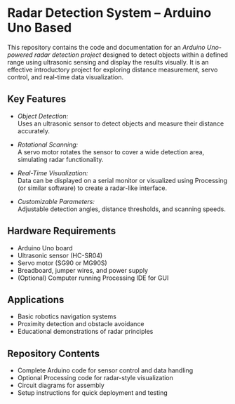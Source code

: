 # Radar Detection System – Arduino Uno Based

This repository contains the code and documentation for an *Arduino Uno-powered radar detection project* designed to detect objects within a defined range using ultrasonic sensing and display the results visually. It is an effective introductory project for exploring distance measurement, servo control, and real-time data visualization.

## Key Features

- *Object Detection:*  
  Uses an ultrasonic sensor to detect objects and measure their distance accurately.

- *Rotational Scanning:*  
  A servo motor rotates the sensor to cover a wide detection area, simulating radar functionality.

- *Real-Time Visualization:*  
  Data can be displayed on a serial monitor or visualized using Processing (or similar software) to create a radar-like interface.

- *Customizable Parameters:*  
  Adjustable detection angles, distance thresholds, and scanning speeds.

## Hardware Requirements

- Arduino Uno board  
- Ultrasonic sensor (HC-SR04)  
- Servo motor (SG90 or MG90S)  
- Breadboard, jumper wires, and power supply  
- (Optional) Computer running Processing IDE for GUI  

## Applications

- Basic robotics navigation systems  
- Proximity detection and obstacle avoidance  
- Educational demonstrations of radar principles  

## Repository Contents

- Complete Arduino code for sensor control and data handling  
- Optional Processing code for radar-style visualization  
- Circuit diagrams for assembly  
- Setup instructions for quick deployment and testing
